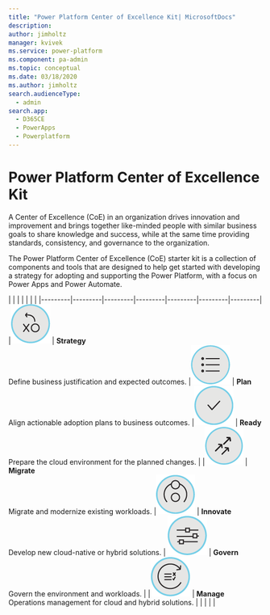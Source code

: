```yaml
---
title: "Power Platform Center of Excellence Kit| MicrosoftDocs"
description: 
author: jimholtz
manager: kvivek
ms.service: power-platform
ms.component: pa-admin
ms.topic: conceptual
ms.date: 03/18/2020
ms.author: jimholtz
search.audienceType: 
  - admin
search.app: 
  - D365CE
  - PowerApps
  - Powerplatform
---
```

# Power Platform Center of Excellence Kit

A Center of Excellence (CoE) in an organization drives innovation and improvement and brings together like-minded people with similar business goals to share knowledge and success, while at the same time providing standards, consistency, and governance to the organization.

The Power Platform Center of Excellence (CoE) starter kit is a collection of components and tools that are designed to help get started with developing a strategy for adopting and supporting the Power Platform, with a focus on Power Apps and Power Automate.

|  |  |  |  |  |  |
|---------|---------|---------|---------|---------|---------|---------|
|![](media/caf-strategy.png) | **Strategy** <br /> Define business justification and expected outcomes.     |![](media/caf-plan.png) | **Plan**  <br /> Align actionable adoption plans to business outcomes.     |![](media/caf-ready.png) | **Ready** <br />   Prepare the cloud environment for the planned changes.       |
|![](media/caf-migrate.png) | **Migrate**  <br />  Migrate and modernize existing workloads.  |![](media/caf-adopt.png) | **Innovate**   <br /> Develop new cloud-native or hybrid solutions.    | ![](media/caf-govern.png) | **Govern**  <br /> Govern the environment and workloads.     |
|![](media/caf-manage.png) | **Manage** <br /> Operations management for cloud and hybrid solutions.    |   |  | |  |


